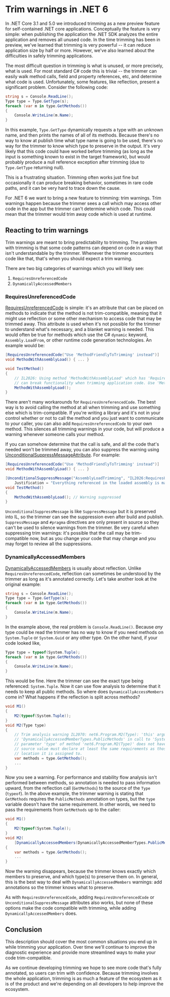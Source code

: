 
# Trim warnings in .NET 6

In .NET Core 3.1 and 5.0 we introduced trimming as a new preview feature for self-contained .NET
core applications. Conceptually the feature is very simple: when publishing the application the
.NET SDK analyzes the entire application and removes all unused
code. In the time trimming has been in preview, we've learned that trimming is very powerful --
it can reduce application size by half or more. However, we've also learned about the
difficulties in safely trimming applications.

The most difficult question in trimming is what is unused, or more precisely, what is used. For
most standard C# code this is trivial -- the trimmer can easily walk method calls, field and
property references, etc, and determine what code is used. Unfortunately, some features, like
reflection, present a significant problem. Consider the following code:

```C#
string s = Console.ReadLine();
Type type = Type.GetType(s);
foreach (var m in type.GetMethods())
{
    Console.WriteLine(m.Name);
}
```

In this example, `Type.GetType` dynamically requests a type with an unknown name, and then prints
the names of all of its methods. Because there's no way to know at publish time what type name is
going to be used, there's no way for the trimmer to know which type to preserve in the output.
It's very likely that this code could have worked before trimming (as long as the input is
something known to exist in the target framework), but would probably produce a null reference
exception after trimming (due to `Type.GetType` returning null).

This is a frustrating situation. Trimming often works just fine but occasionally it can produce
breaking behavior, sometimes in rare code paths, and it can be very hard to trace down the cause.

For .NET 6 we want to bring a new feature to trimming: trim warnings. Trim warnings happen
because the trimmer sees a call which may access other code in the app but the trimmer can't
determine which code. This could mean that the trimmer would trim away code which is used at
runtime.

## Reacting to trim warnings

Trim warnings are meant to bring predictability to trimming. The problem with trimming is that some
code patterns can depend on code in a way that isn't understandable by the trimmer. Whenever the
trimmer encounters code like that, that's when you should expect a trim warning.

There are two big categories of warnings which you will likely see:

 1. `RequiresUnreferencedCode`
 2. `DynamicallyAccessedMembers`

### RequiresUnreferencedCode

[RequiresUnreferencedCode](https://docs.microsoft.com/en-us/dotnet/api/system.diagnostics.codeanalysis.requiresunreferencedcodeattribute?view=net-5.0) is simple: it's an attribute that can be placed on methods to indicate
that the method is not trim-compatible, meaning that it might use reflection or some other
mechanism to access code that may be trimmed away. This attribute is used when it's not possible
for the trimmer to understand what's necessary, and a blanket warning is needed. This would often
be true for methods which use the C# `dynamic` keyword, `Assembly.LoadFrom`, or other runtime
code generation technologies.
An example would be:

```C#
[RequiresUnreferencedCode("Use 'MethodFriendlyToTrimming' instead")]
void MethodWithAssemblyLoad() { ... }

void TestMethod()
{
    // IL2026: Using method 'MethodWithAssemblyLoad' which has 'RequiresUnreferencedCodeAttribute'
    // can break functionality when trimming application code. Use 'MethodFriendlyToTrimming' instead.
    MethodWithAssemblyLoad();
}
```

There aren't many workarounds for `RequiresUnreferencedCode`. The best way is to avoid calling
the method at all when trimming and use something else which is trim-compatible. If you're
writing a library and it's not in your control whether or not to call the method and you just
want to communicate to *your* caller, you can also add `RequiresUnreferencedCode` to your own
method. This silences all trimming warnings in your code, but will produce a warning whenever
someone calls your method.

If you can somehow determine that the call is safe, and all the code that's needed won't be
trimmed away, you can also suppress the warning using
[UnconditionalSuppressMessageAttribute](https://docs.microsoft.com/en-us/dotnet/api/system.diagnostics.codeanalysis.unconditionalsuppressmessageattribute?view=net-5.0).
For example:

```C#
[RequiresUnreferencedCode("Use 'MethodFriendlyToTrimming' instead")]
void MethodWithAssemblyLoad() { ... }

[UnconditionalSuppressMessage("AssemblyLoadTrimming", "IL2026:RequiresUnreferencedCode",
    Justification = "Everything referenced in the loaded assembly is manually preserved, so it's safe")]
void TestMethod()
{
    MethodWithAssemblyLoad(); // Warning suppressed
}
```

`UnconditionalSuppressMessage` is like `SuppressMessage` but it is preserved into IL, so the
trimmer can see the suppression even after build and publish. `SuppressMessage` and `#pragma`
directives are only present in source so they can't be used to silence warnings from the
trimmer. Be very careful when suppressing trim warnings: it's possible that the call may be
trim-compatible now, but as you change your code that may change and you may forget to review all
the suppressions.

### DynamicallyAccessedMembers

[DynamicallyAccessedMembers](https://docs.microsoft.com/en-us/dotnet/api/system.diagnostics.codeanalysis.dynamicallyaccessedmembersattribute?view=net-5.0) is usually about reflection. Unlike `RequiresUnreferencedCode`,
reflection can sometimes be understood by the trimmer as long as it's annotated correctly.
Let's take another look at the original example:

```C#
string s = Console.ReadLine();
Type type = Type.GetType(s);
foreach (var m in type.GetMethods())
{
    Console.WriteLine(m.Name);
}
```

In the example above, the real problem is `Console.ReadLine()`. Because *any* type could
be read the trimmer has no way to know if you need methods on `System.Tuple` or `System.Guid`
or any other type. On the other hand, if your code looked like,

```C#
Type type = typeof(System.Tuple);
foreach (var m in type.GetMethods())
{
    Console.WriteLine(m.Name);
}
```

This would be fine. Here the trimmer can see the exact type being referenced: `System.Tuple`. Now
it can use flow analysis to determine that it needs to keep all public methods. So where does
`DynamicallyAccessMembers` come in? What happens if the reflection is split across methods?

```C#
void M1()
{
    M2(typeof(System.Tuple));
}
void M2(Type type)
{
    // Trim analysis warning IL2070: net6.Program.M2(Type): 'this' argument does not satisfy
    // 'DynamicallyAccessedMemberTypes.PublicMethods' in call to 'System.Type.GetMethods()'. The
    // parameter 'type' of method 'net6.Program.M2(Type)' does not have matching annotations. The
    // source value must declare at least the same requirements as those declared on the target
    // location it is assigned to.
    var methods = type.GetMethods();
    ...
}
```

Now you see a warning. For performance and stability flow analysis isn't performed between
methods, so annotation is needed to pass information upward, from the reflection call
(`GetMethods`) to the source of the `Type` (`typeof`). In the above example, the trimmer warning
is stating that `GetMethods` requires the `PublicMethods` annotation on types, but the `type`
variable doesn't have the same requirement. In other words, we need to pass the requirements from
`GetMethods` up to the caller:

```C#
void M1()
{
    M2(typeof(System.Tuple));
}
void M2(
    [DynamicallyAccessedMembers(DynamicallyAccessedMemberTypes.PublicMethods)] Type type)
{
    var methods = type.GetMethods();
    ...
}
```

Now the warning disappears, because the trimmer knows exactly which members to preserve, and
which type(s) to preserve them on. In general, this is the best way to deal with
`DynamicallyAccessedMembers` warnings: add annotations so the trimmer knows what to preserve.

As with `RequiresUnreferencedCode`, adding `RequiresUnreferencedCode` or
`UnconditionalSuppressMessage` attributes also works, but none of these options make the code
compatible with trimming, while adding `DynamicallyAccessedMembers` does.

## Conclusion

This description should cover the most common situations you end up in while trimming your
application. Over time we'll continue to improve the diagnostic experience and provide more streamlined
ways to make your code trim-compatible.

As we continue developing trimming we hope to see more code that's fully annotated, so users can
trim with confidence. Because trimming involves the whole application, trimming is as much a
feature of the ecosystem as it is of the product and we're depending on all developers to help
improve the ecosystem.
